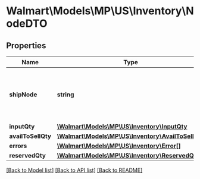 # Walmart\Models\MP\US\Inventory\NodeDTO

## Properties

Name | Type | Description | Notes
------------ | ------------- | ------------- | -------------
**shipNode** | **string** | ShipNode Id of the ship node for which the inventory is requested | [optional]
**inputQty** | [**\Walmart\Models\MP\US\Inventory\InputQty**](InputQty.md) |  | [optional]
**availToSellQty** | [**\Walmart\Models\MP\US\Inventory\AvailToSellQty**](AvailToSellQty.md) |  | [optional]
**errors** | [**\Walmart\Models\MP\US\Inventory\Error[]**](Error.md) |  | [optional]
**reservedQty** | [**\Walmart\Models\MP\US\Inventory\ReservedQty**](ReservedQty.md) |  | [optional]


[[Back to Model list]](./) [[Back to API list]](../../../../../README.md#supported-apis) [[Back to README]](../../../../../README.md)
